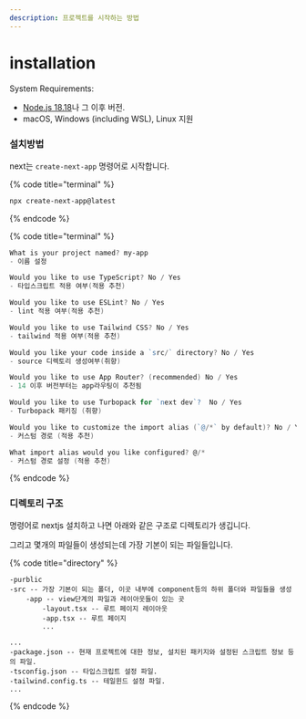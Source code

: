 ```yaml
---
description: 프로젝트를 시작하는 방법
---
```


# installation

System Requirements:

* [Node.js 18.18](https://nodejs.org/)나 그 이후 버전.
* macOS, Windows (including WSL), Linux 지원



### 설치방법

next는 `create-next-app` 명령어로 시작합니다.

{% code title="terminal" %}
```sh
npx create-next-app@latest
```
{% endcode %}

{% code title="terminal" %}
```powershell
What is your project named? my-app 
- 이름 설정

Would you like to use TypeScript? No / Yes 
- 타입스크립트 적용 여부(적용 추천)

Would you like to use ESLint? No / Yes 
- lint 적용 여부(적용 추천)

Would you like to use Tailwind CSS? No / Yes 
- tailwind 적용 여부(적용 추천)

Would you like your code inside a `src/` directory? No / Yes 
- source 디렉토리 생성여부(취향)

Would you like to use App Router? (recommended) No / Yes 
- 14 이후 버전부터는 app라우팅이 추천됨

Would you like to use Turbopack for `next dev`?  No / Yes 
- Turbopack 패키징 (취향)

Would you like to customize the import alias (`@/*` by default)? No / Yes 
- 커스텀 경로 (적용 추천)

What import alias would you like configured? @/* 
- 커스텀 경로 설정 (적용 추천)
```
{% endcode %}

### 디렉토리 구조

명령어로 nextjs 설치하고 나면 아래와 같은 구조로 디렉토리가 생깁니다.

그리고 몇개의 파일들이 생성되는데 가장 기본이 되는 파일들입니다.

{% code title="directory" %}
```
-purblic
-src -- 가장 기본이 되는 폴더, 이곳 내부에 component등의 하위 폴더와 파일들을 생성
    -app -- view단계의 파일과 레이아웃들이 있는 곳
        -layout.tsx -- 루트 페이지 레이아웃
        -app.tsx -- 루트 페이지
        ...

...
-package.json -- 현재 프로젝트에 대한 정보, 설치된 패키지와 설정된 스크립트 정보 등의 파일.
-tsconfig.json -- 타입스크립트 설정 파일.
-tailwind.config.ts -- 테일윈드 설정 파일.
...
```
{% endcode %}

